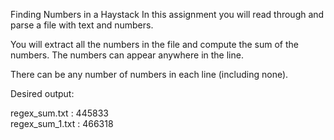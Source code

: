 Finding Numbers in a Haystack
In this assignment you will read through and parse a file with text and numbers. 

You will extract all the numbers in the file and compute the sum of the numbers.
The numbers can appear anywhere in the line. 

There can be any number of numbers in each line (including none).

Desired output:

regex_sum.txt : 445833<br/>
regex_sum_1.txt : 466318
